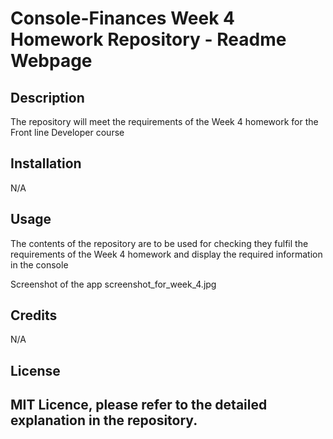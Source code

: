 # Console-Finances Week 4 Homework Repository - Readme Webpage
## Description

The repository will meet the requirements of the Week 4 homework for the Front line Developer course 

## Installation

N/A

## Usage

The contents of the repository are to be used for checking they fulfil the requirements of the Week 4 homework and display the required information in the console

Screenshot of the app screenshot_for_week_4.jpg

## Credits

N/A

## License

MIT Licence, please refer to the detailed explanation in the repository.
---